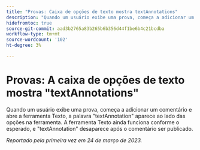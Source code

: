 ```yaml
---
title: "Provas: Caixa de opções de texto mostra textAnnotations"
description: "Quando um usuário exibe uma prova, começa a adicionar um comentário e abre a ferramenta Texto, a palavra textAnnotation aparece ao lado das opções na ferramenta. A ferramenta Texto ainda funciona como esperado, e textAnnotation desaparece após o comentário ser publicado."
hidefromtoc: true
source-git-commit: aad3b2765a83b265b6b356d44f1be6b4c21bcdba
workflow-type: tm+mt
source-wordcount: '102'
ht-degree: 3%

---
```



# Provas: A caixa de opções de texto mostra &quot;textAnnotations&quot;

<!--This article is on the WF and WFP TOCs-->

Quando um usuário exibe uma prova, começa a adicionar um comentário e abre a ferramenta Texto, a palavra &quot;textAnnotation&quot; aparece ao lado das opções na ferramenta. A ferramenta Texto ainda funciona conforme o esperado, e &quot;textAnnotation&quot; desaparece após o comentário ser publicado.

_Reportado pela primeira vez em 24 de março de 2023._

